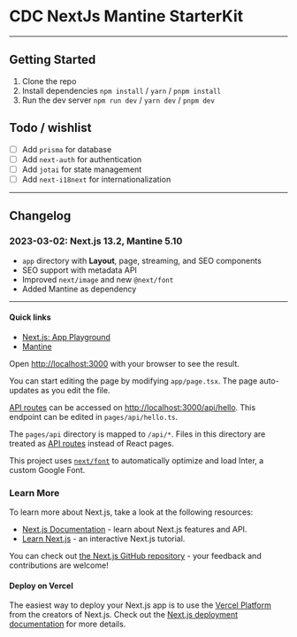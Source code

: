 # CDC NextJs Mantine StarterKit

---------------------------------------

## Getting Started

1. Clone the repo
2. Install dependencies  `npm install` / `yarn` / `pnpm install`
3. Run the dev server  `npm run dev` / `yarn dev` / `pnpm dev`

## Todo / wishlist
- [ ] Add `prisma` for database
- [ ] Add `next-auth` for authentication
- [ ] Add `jotai` for state management
- [ ] Add `next-i18next` for internationalization

---------------------------------------

## Changelog 

### 2023-03-02: Next.js 13.2, Mantine 5.10
- `app` directory with **Layout**, page, streaming, and SEO components
- SEO support with metadata API
- Improved `next/image` and new `@next/font`
- Added Mantine as dependency

---------------------------------------


#### Quick links 
- [Next.js: App Playground](https://vercel.com/templates/next.js/app-directory)
- [Mantine](https://mantine.dev/)


Open [http://localhost:3000](http://localhost:3000) with your browser to see the result.

You can start editing the page by modifying `app/page.tsx`. The page auto-updates as you edit the file.

[API routes](https://nextjs.org/docs/api-routes/introduction) can be accessed on [http://localhost:3000/api/hello](http://localhost:3000/api/hello). This endpoint can be edited in `pages/api/hello.ts`.

The `pages/api` directory is mapped to `/api/*`. Files in this directory are treated as [API routes](https://nextjs.org/docs/api-routes/introduction) instead of React pages.

This project uses [`next/font`](https://nextjs.org/docs/basic-features/font-optimization) to automatically optimize and load Inter, a custom Google Font.

### Learn More

To learn more about Next.js, take a look at the following resources:

- [Next.js Documentation](https://nextjs.org/docs) - learn about Next.js features and API.
- [Learn Next.js](https://nextjs.org/learn) - an interactive Next.js tutorial.

You can check out [the Next.js GitHub repository](https://github.com/vercel/next.js/) - your feedback and contributions are welcome!

#### Deploy on Vercel

The easiest way to deploy your Next.js app is to use the [Vercel Platform](https://vercel.com/new?utm_medium=default-template&filter=next.js&utm_source=create-next-app&utm_campaign=create-next-app-readme) from the creators of Next.js. 
Check out the [Next.js deployment documentation](https://nextjs.org/docs/deployment) for more details.
